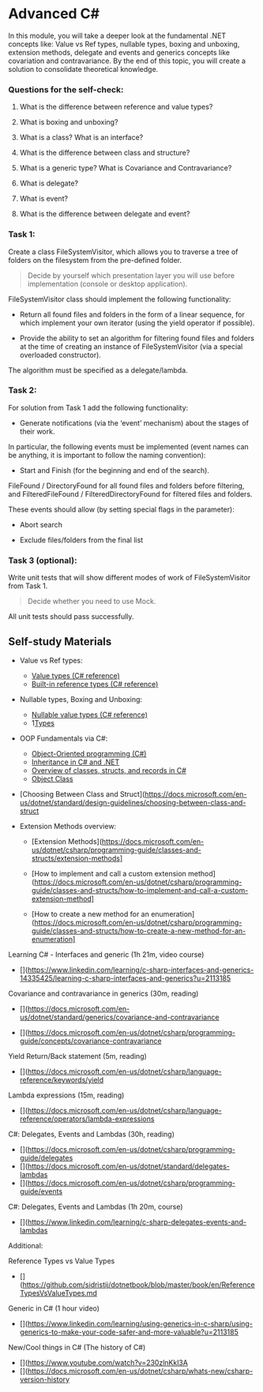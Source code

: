 # Advanced C#

In this module, you will take a deeper look at the fundamental .NET concepts like: Value vs Ref types, nullable types, boxing and unboxing, extension methods, delegate and events and generics concepts like covariation and contravariance. By the end of this topic, you will create a solution to consolidate theoretical knowledge.

### Questions for the self-check:

1. What is the difference between reference and value types? 

2. What is boxing and unboxing? 

3. What is a class? What is an interface? 

4. What is the difference between class and structure? 

5. What is a generic type? What is Covariance and Contravariance? 

6. What is delegate? 

7. What is event? 

8. What is the difference between delegate and event? 

### Task 1:

Create a class FileSystemVisitor, which allows you to traverse a tree of folders on the filesystem from the pre-defined folder. 

> Decide by yourself which presentation layer you will use before implementation (console or desktop application). 

FileSystemVisitor class should implement the following functionality: 

* Return all found files and folders in the form of a linear sequence, for which implement your own iterator (using the yield operator if possible). 

* Provide the ability to set an algorithm for filtering found files and folders at the time of creating an instance of FileSystemVisitor (via a special overloaded constructor). 

The algorithm must be specified as a delegate/lambda. 

### Task 2: 

For solution from Task 1 add the following functionality: 

* Generate notifications (via the ‘event’ mechanism) about the stages of their work. 

In particular, the following events must be implemented (event names can be anything, it is important to follow the naming convention): 

* Start and Finish (for the beginning and end of the search). 

FileFound / DirectoryFound for all found files and folders before filtering, and FilteredFileFound / FilteredDirectoryFound for filtered files and folders. 

These events should allow (by setting special flags in the parameter): 

* Abort search 

* Exclude files/folders from the final list 

### Task 3 (optional): 

Write unit tests that will show different modes of work of FileSystemVisitor from Task 1.  

> Decide whether you need to use Mock. 

All unit tests should pass successfully.

## Self-study Materials

* Value vs Ref types:

    * [Value types (C# reference)](https://docs.microsoft.com/en-us/dotnet/csharp/language-reference/builtin-types/value-types)
    * [Built-in reference types (C# reference)](https://docs.microsoft.com/en-us/dotnet/csharp/language-reference/builtin-types/reference-types)

 

* Nullable types, Boxing and Unboxing:

    * [Nullable value types (C# reference)](https://docs.microsoft.com/en-us/dotnet/csharp/language-reference/builtin-types/nullable-value-types) 
    * 1[Types](https://docs.microsoft.com/en-us/dotnet/csharp/language-reference/language-specification/types#boxing-and-unboxing)

 

* OOP Fundamentals via C#:

    * [Object-Oriented programming (C#)](https://docs.microsoft.com/en-us/dotnet/csharp/fundamentals/tutorials/oop)
    * [Inheritance in C# and .NET](https://docs.microsoft.com/en-us/dotnet/csharp/fundamentals/tutorials/inheritance) 
    * [Overview of classes, structs, and records in C#](https://docs.microsoft.com/en-us/dotnet/csharp/fundamentals/object-oriented)
    * [Object Class](https://docs.microsoft.com/en-us/dotnet/api/system.object)


* [Choosing Between Class and Struct](https://docs.microsoft.com/en-us/dotnet/standard/design-guidelines/choosing-between-class-and-struct 

 

* Extension Methods overview:
    * [Extension Methods](https://docs.microsoft.com/en-us/dotnet/csharp/programming-guide/classes-and-structs/extension-methods] 

    * [How to implement and call a custom extension method](https://docs.microsoft.com/en-us/dotnet/csharp/programming-guide/classes-and-structs/how-to-implement-and-call-a-custom-extension-method]

    * [How to create a new method for an enumeration](https://docs.microsoft.com/en-us/dotnet/csharp/programming-guide/classes-and-structs/how-to-create-a-new-method-for-an-enumeration]
 

Learning C# - Interfaces and generic (1h 21m, video course) 
* [](https://www.linkedin.com/learning/c-sharp-interfaces-and-generics-14335425/learning-c-sharp-interfaces-and-generics?u=2113185 
 

Covariance and contravariance in generics (30m, reading) 

* [](https://docs.microsoft.com/en-us/dotnet/standard/generics/covariance-and-contravariance 

* [](https://docs.microsoft.com/en-us/dotnet/csharp/programming-guide/concepts/covariance-contravariance 

 

Yield Return/Back statement (5m, reading) 

* [](https://docs.microsoft.com/en-us/dotnet/csharp/language-reference/keywords/yield 

 

Lambda expressions (15m, reading) 
* [](https://docs.microsoft.com/en-us/dotnet/csharp/language-reference/operators/lambda-expressions  

 

C#: Delegates, Events and Lambdas (30h, reading) 
* [](https://docs.microsoft.com/en-us/dotnet/csharp/programming-guide/delegates 
* [](https://docs.microsoft.com/en-us/dotnet/standard/delegates-lambdas  
* [](https://docs.microsoft.com/en-us/dotnet/csharp/programming-guide/events 
 

C#: Delegates, Events and Lambdas (1h 20m, course) 

* [](https://www.linkedin.com/learning/c-sharp-delegates-events-and-lambdas  

 

Additional: 

Reference Types vs Value Types 

* [](https://github.com/sidristij/dotnetbook/blob/master/book/en/ReferenceTypesVsValueTypes.md 
 

Generic in C# (1 hour video) 

* [](https://www.linkedin.com/learning/using-generics-in-c-sharp/using-generics-to-make-your-code-safer-and-more-valuable?u=2113185 
 

New/Cool things in C# (The history of C#) 
* [](https://www.youtube.com/watch?v=230zlnKkl3A  
* [](https://docs.microsoft.com/en-us/dotnet/csharp/whats-new/csharp-version-history  
